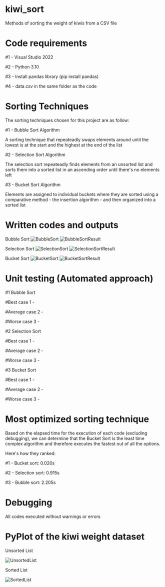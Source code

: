 # kiwi_sort
Methods of sorting the weight of kiwis from a CSV file

# Code requirements
#1 - Visual Studio 2022

#2 - Python 3.10

#3 - Install pandas library (pip install pandas)

#4 - data.csv in the same folder as the code

# Sorting Techniques
The sorting techniques chosen for this project are as follow:

#1 - Bubble Sort Algorithm

A sorting technique that repeateadly swaps elements around until the lowest is at the start and the highest at the end of the list

#2 - Selection Sort Algorithm

The selection sort repeateadly finds elements from an unsorted list and sorts them into a sorted list in an ascending order until there's no elements left

#3 - Bucket Sort Algorithm

Elements are assigned to individual buckets where they are sorted using a comparative method - the insertion algorithm - and then organized into a sorted list

# Written codes and outputs

Bubble Sort
![BubbleSort](https://user-images.githubusercontent.com/110004264/181662248-5d7b331f-2de4-4a61-93c6-513eedad8625.png)
![BubbleSortResult](https://user-images.githubusercontent.com/110004264/181662262-5ac671d0-e70d-49ef-ac96-aa1d4f9911dc.png)

Selection Sort
![SelectionSort](https://user-images.githubusercontent.com/110004264/181662287-dc638853-3765-4090-b735-49d1119fa922.png)
![SelectionSortResult](https://user-images.githubusercontent.com/110004264/181662293-1dee4252-2cef-423e-b1bb-b896c071f96f.png)

Bucket Sort
![BucketSort](https://user-images.githubusercontent.com/110004264/181662306-c20d26b3-26de-4668-8222-05e422952f80.png)
![BucketSortResult](https://user-images.githubusercontent.com/110004264/181662323-ac2a408a-5827-41a5-b7ba-ca17af45e52b.png)


# Unit testing (Automated approach)

#1 Bubble Sort

#Best case 1 -

#Average case 2 -

#Worse case 3 -

#2 Selection Sort

#Best case 1 -

#Average case 2 -

#Worse case 3 -

#3 Bucket Sort

#Best case 1 -

#Average case 2 -

#Worse case 3 -

# Most optimized sorting technique

Based on the elapsed time for the execution of each code (excluding debugging), we can determine that the Bucket Sort is the least time complex algorithm and therefore executes the fastest out of all the options.

Here's how they ranked:

#1 - Bucket sort: 0.020s

#2 - Selection sort: 0.915s

#3 - Bubble sort: 2.205s

# Debugging

All codes executed without warnings or errors

# PyPlot of the kiwi weight dataset

Unsorted List

  ![UnsortedList](https://user-images.githubusercontent.com/110004264/181661994-559bf6ef-64a0-40f4-956a-58dde5ddebc6.png)
  
Sorted List  

![SortedList](https://user-images.githubusercontent.com/110004264/181662064-a2320159-ea15-4f1b-87aa-b43911521b1b.png)


  
